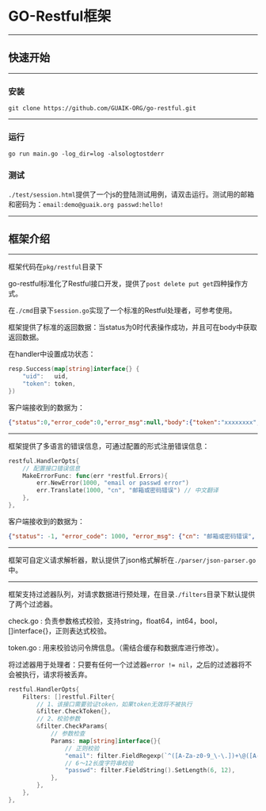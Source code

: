 # GO-Restful框架

---

## 快速开始

---

### 安装

`git clone https://github.com/GUAIK-ORG/go-restful.git`

---

### 运行

`go run main.go -log_dir=log -alsologtostderr`

### 测试

`./test/session.html`提供了一个js的登陆测试用例，请双击运行。测试用的邮箱和密码为：`email:demo@guaik.org passwd:hello!`

---

## 框架介绍

---

框架代码在`pkg/restful`目录下

go-restful标准化了Restful接口开发，提供了`post delete put get`四种操作方式。

在`./cmd`目录下`session.go`实现了一个标准的Restful处理者，可参考使用。

框架提供了标准的返回数据：当status为0时代表操作成功，并且可在body中获取返回数据。

在handler中设置成功状态：

```go
resp.Success(map[string]interface{} {
    "uid":   uid,
    "token": token,
})
```

客户端接收到的数据为：

```json
{"status":0,"error_code":0,"error_msg":null,"body":{"token":"xxxxxxxx","uid":"10001"}}
```

---

框架提供了多语言的错误信息，可通过配置的形式注册错误信息：

```go
restful.HandlerOpts{
    // 配置接口错误信息
    MakeErrorFunc: func(err *restful.Errors){
        err.NewError(1000, "email or passwd error")
        err.Translate(1000, "cn", "邮箱或密码错误") // 中文翻译
    },
},
```

客户端接收到的数据为：

```json
{"status": -1, "error_code": 1000, "error_msg": {"cn": "邮箱或密码错误", "en": "email or passwd error"}, "body": null}
```

---

框架可自定义请求解析器，默认提供了json格式解析在`./parser/json-parser.go`中。

---

框架支持过滤器队列，对请求数据进行预处理，在目录`./filters`目录下默认提供了两个过滤器。

check.go : 负责参数格式校验，支持string，float64，int64，bool，[]interface{}，正则表达式校验。

token.go : 用来校验访问令牌信息。（需结合缓存和数据库进行修改）。

将过滤器用于处理者：只要有任何一个过滤器`error != nil`，之后的过滤器将不会被执行，请求将被丢弃。

```go
restful.HandlerOpts{
    Filters: []restful.Filter{
        // 1、该接口需要验证token，如果token无效将不被执行
        &filter.CheckToken{},
        // 2、校验参数
        &filter.CheckParams{
            // 参数检查
            Params: map[string]interface{}{
                // 正则校验
                "email": filter.FieldRegexp(`^([A-Za-z0-9_\-\.])+\@([A-Za-z0-9_\-\.])+\.([A-Za-z]{2,4})$`),
                // 6～12长度字符串校验
                "passwd": filter.FieldString().SetLength(6, 12),
            },
        },
    },
},
```
